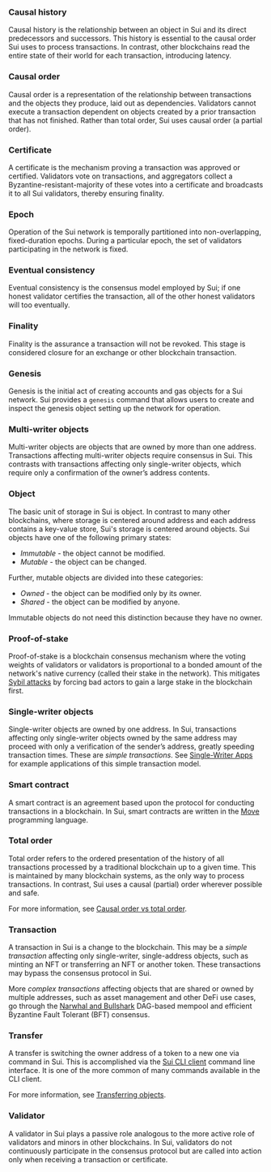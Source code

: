 ### Causal history

Causal history is the relationship between an object in Sui and its direct predecessors and successors. This history is essential to the causal order Sui uses to process transactions. In contrast, other blockchains read the entire state of their world for each transaction, introducing latency.

### Causal order

Causal order is a representation of the relationship between transactions and the objects they produce, laid out as dependencies. Validators cannot execute a transaction dependent on objects created by a prior transaction that has not finished. Rather than total order, Sui uses causal order (a partial order).

### Certificate

A certificate is the mechanism proving a transaction was approved or certified. Validators vote on transactions, and aggregators collect a Byzantine-resistant-majority of these votes into a certificate and broadcasts it to all Sui validators, thereby ensuring finality.

### Epoch

Operation of the Sui network is temporally partitioned into non-overlapping, fixed-duration epochs. During a particular epoch, the set of validators participating in the network is fixed.

### Eventual consistency

Eventual consistency is the consensus model employed by Sui; if one honest validator certifies the transaction, all of the other honest validators will too eventually.

### Finality

Finality is the assurance a transaction will not be revoked. This stage is considered closure for an exchange or other blockchain transaction.

### Genesis

Genesis is the initial act of creating accounts and gas objects for a Sui network. Sui provides a `genesis` command that allows users to create and inspect the genesis object setting up the network for operation.

### Multi-writer objects

Multi-writer objects are objects that are owned by more than one address. Transactions affecting multi-writer objects require consensus in Sui. This contrasts with transactions affecting only single-writer objects, which require only a confirmation of the owner’s address contents.

### Object

The basic unit of storage in Sui is object. In contrast to many other blockchains, where storage is centered around address and each address contains a key-value store, Sui's storage is centered around objects. Sui objects have one of the following primary states:

-   _Immutable_ - the object cannot be modified.
-   _Mutable_ - the object can be changed.

Further, mutable objects are divided into these categories:

-   _Owned_ - the object can be modified only by its owner.
-   _Shared_ - the object can be modified by anyone.

Immutable objects do not need this distinction because they have no owner.

### Proof-of-stake

Proof-of-stake is a blockchain consensus mechanism where the voting weights of validators or validators is proportional to a bonded amount of the network's native currency (called their stake in the network). This mitigates [Sybil attacks](https://en.wikipedia.org/wiki/Sybil_attack) by forcing bad actors to gain a large stake in the blockchain first.

### Single-writer objects

Single-writer objects are owned by one address. In Sui, transactions affecting only single-writer objects owned by the same address may proceed with only a verification of the sender’s address, greatly speeding transaction times. These are _simple transactions_. See [Single-Writer Apps](https://docs.sui.io/learn/single-writer-apps) for example applications of this simple transaction model.

### Smart contract

A smart contract is an agreement based upon the protocol for conducting transactions in a blockchain. In Sui, smart contracts are written in the [Move](https://github.com/MystenLabs/awesome-move) programming language.

### Total order

Total order refers to the ordered presentation of the history of all transactions processed by a traditional blockchain up to a given time. This is maintained by many blockchain systems, as the only way to process transactions. In contrast, Sui uses a causal (partial) order wherever possible and safe.

For more information, see [Causal order vs total order](https://docs.sui.io/learn/sui-compared#causal-order-vs-total-order).

### Transaction

A transaction in Sui is a change to the blockchain. This may be a _simple transaction_ affecting only single-writer, single-address objects, such as minting an NFT or transferring an NFT or another token. These transactions may bypass the consensus protocol in Sui.

More _complex transactions_ affecting objects that are shared or owned by multiple addresses, such as asset management and other DeFi use cases, go through the [Narwhal and Bullshark](https://github.com/MystenLabs/sui/tree/main/narwhal) DAG-based mempool and efficient Byzantine Fault Tolerant (BFT) consensus.

### Transfer

A transfer is switching the owner address of a token to a new one via command in Sui. This is accomplished via the [Sui CLI client](https://docs.sui.io/build/cli-client) command line interface. It is one of the more common of many commands available in the CLI client.

For more information, see [Transferring objects](https://docs.sui.io/build/cli-client#transferring-objects).

### Validator

A validator in Sui plays a passive role analogous to the more active role of validators and minors in other blockchains. In Sui, validators do not continuously participate in the consensus protocol but are called into action only when receiving a transaction or certificate.
